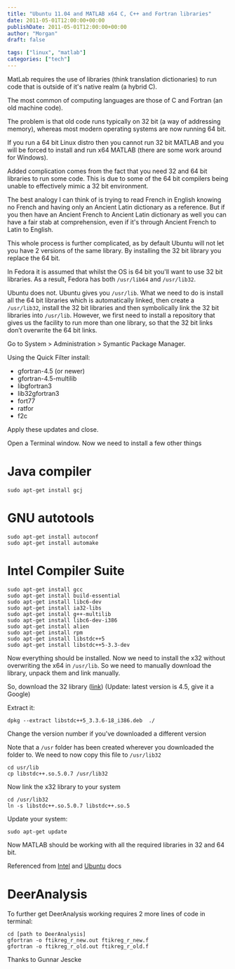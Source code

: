 ```yaml
---
title: "Ubuntu 11.04 and MATLAB x64 C, C++ and Fortran libraries"
date: 2011-05-01T12:00:00+00:00
publishDate: 2011-05-01T12:00:00+00:00
author: "Morgan"
draft: false

tags: ["linux", "matlab"]
categories: ["tech"]
---
```


MatLab requires the use of libraries (think translation dictionaries) to run code that is outside of it's native realm (a hybrid C).

The most common of computing languages are those of C and Fortran (an old machine code).

The problem is that old code runs typically on 32 bit (a way of addressing memory), whereas most modern operating systems are now running 64 bit.

If you run a 64 bit Linux distro then you cannot run 32 bit MATLAB and you will be forced to install and run x64 MATLAB (there are some work around for Windows).

Added complication comes from the fact that you need 32 and 64 bit libraries to run some code. This is due to some of the 64 bit compilers being unable to effectively mimic a 32 bit environment.

The best analogy I can think of is trying to read French in English knowing no French and having only an Ancient Latin dictionary as a reference. But if you then have an Ancient French to Ancient Latin dictionary as well you can have a fair stab at comprehension, even if it's through Ancient French to Latin to English.

This whole process is further complicated, as by default Ubuntu will not let you have 2 versions of the same library. By installing the 32 bit library you replace the 64 bit.

In Fedora it is assumed that whilst the OS is 64 bit you'll want to use 32 bit libraries. As a result, Fedora has both `/usr/lib64` and `/usr/lib32`.

Ubuntu does not. Ubuntu gives you `/usr/lib`. What we need to do is install all the 64 bit libraries which is automatically linked, then create a `/usr/lib32`, install the 32 bit libraries and then symbolically link the 32 bit libraries into `/usr/lib`. However, we first need to install a repository that gives us the facility to run more than one library, so that the 32 bit links don’t overwrite the 64 bit links.

Go to System > Administration > Symantic Package Manager.

Using the Quick Filter install:

- gfortran-4.5 (or newer)
- gfortran-4.5-multilib
- libgfortran3
- lib32gfortran3
- fort77
- ratfor
- f2c

Apply these updates and close.

Open a Terminal window. Now we need to install a few other things

# Java compiler
```
sudo apt-get install gcj
```

# GNU autotools
```
sudo apt-get install autoconf
sudo apt-get install automake
```

# Intel Compiler Suite
```
sudo apt-get install gcc
sudo apt-get install build-essential
sudo apt-get install libc6-dev
sudo apt-get install ia32-libs
sudo apt-get install g++-multilib
sudo apt-get install libc6-dev-i386
sudo apt-get install alien
sudo apt-get install rpm
sudo apt-get install libstdc++5
sudo apt-get install libstdc++5-3.3-dev
```

Now everything should be installed. Now we need to install the x32 without overwriting the x64 in `/usr/lib`. So we need to manually download the library, unpack them and link manually.

So, download the 32 library ([link](ttp://ftp.uk.debian.org/debian/pool/main/g/gcc-3.3/libstdc++5_3.3.6-20_i386.deb)) (Update: latest version is 4.5, give it a Google)

Extract it:
```
dpkg --extract libstdc++5_3.3.6-18_i386.deb  ./
```

Change the version number if you've downloaded a different version

Note that a `/usr` folder has been created wherever you downloaded the folder to. We need to now copy this file to `/usr/lib32`
```
cd usr/lib
cp libstdc++.so.5.0.7 /usr/lib32
```

Now link the x32 library to your system
```
cd /usr/lib32
ln -s libstdc++.so.5.0.7 libstdc++.so.5
```

Update your system:
```
sudo apt-get update
```

Now MATLAB should be working with all the required libraries in 32 and 64 bit.

Referenced from [Intel](http://software.intel.com/en-us/articles/using-intel-compilers-for-linux-with-ubuntu/) and [Ubuntu](https://help.ubuntu.com/community/InstallingCompilers) docs

# DeerAnalysis
To further get DeerAnalysis working requires 2 more lines of code in terminal:
```
cd [path to DeerAnalysis]
gfortran -o ftikreg_r_new.out ftikreg_r_new.f
gfortran -o ftikreg_r_old.out ftikreg_r_old.f
```

Thanks to Gunnar Jescke
